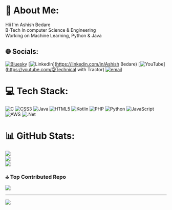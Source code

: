 # 💫 About Me:
Hii I'm Ashish Bedare<br>B-Tech In computer Science & Engineering<br>Working on Machine Learning, Python & Java


## 🌐 Socials:
[![Bluesky](https://img.shields.io/badge/bluesky-0285FF?style=for-the-badge&logo=bluesky&logoColor=%23FFFFFF)](https://bsky.app/profile/aashh) [![LinkedIn](https://img.shields.io/badge/LinkedIn-%230077B5.svg?logo=linkedin&logoColor=white)](https://linkedin.com/in/Ashish Bedare) [![YouTube](https://img.shields.io/badge/YouTube-%23FF0000.svg?logo=YouTube&logoColor=white)](https://youtube.com/@Technical with Tractor) [![email](https://img.shields.io/badge/Email-D14836?logo=gmail&logoColor=white)](mailto:ashishbedare9@gmail.com) 

# 💻 Tech Stack:
![C](https://img.shields.io/badge/c-%2300599C.svg?style=for-the-badge&logo=c&logoColor=white) ![CSS3](https://img.shields.io/badge/css3-%231572B6.svg?style=for-the-badge&logo=css3&logoColor=white) ![Java](https://img.shields.io/badge/java-%23ED8B00.svg?style=for-the-badge&logo=openjdk&logoColor=white) ![HTML5](https://img.shields.io/badge/html5-%23E34F26.svg?style=for-the-badge&logo=html5&logoColor=white) ![Kotlin](https://img.shields.io/badge/kotlin-%237F52FF.svg?style=for-the-badge&logo=kotlin&logoColor=white) ![PHP](https://img.shields.io/badge/php-%23777BB4.svg?style=for-the-badge&logo=php&logoColor=white) ![Python](https://img.shields.io/badge/python-3670A0?style=for-the-badge&logo=python&logoColor=ffdd54) ![JavaScript](https://img.shields.io/badge/javascript-%23323330.svg?style=for-the-badge&logo=javascript&logoColor=%23F7DF1E) ![AWS](https://img.shields.io/badge/AWS-%23FF9900.svg?style=for-the-badge&logo=amazon-aws&logoColor=white) ![.Net](https://img.shields.io/badge/.NET-5C2D91?style=for-the-badge&logo=.net&logoColor=white)
# 📊 GitHub Stats:
![](https://github-readme-stats.vercel.app/api?username=codeAshi&theme=dark&hide_border=false&include_all_commits=false&count_private=false)<br/>
![](https://nirzak-streak-stats.vercel.app/?user=codeAshi&theme=dark&hide_border=false)<br/>
![](https://github-readme-stats.vercel.app/api/top-langs/?username=codeAshi&theme=dark&hide_border=false&include_all_commits=false&count_private=false&layout=compact)

### 🔝 Top Contributed Repo
![](https://github-contributor-stats.vercel.app/api?username=codeAshi&limit=5&theme=dark&combine_all_yearly_contributions=true)

---
[![](https://visitcount.itsvg.in/api?id=codeAshi&icon=0&color=0)](https://visitcount.itsvg.in)

<!-- Proudly created with GPRM ( https://gprm.itsvg.in ) -->
